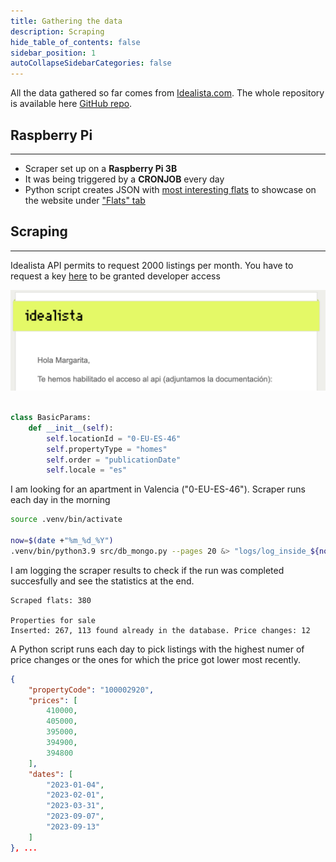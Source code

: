 ```yaml
---
title: Gathering the data
description: Scraping
hide_table_of_contents: false
sidebar_position: 1
autoCollapseSidebarCategories: false
---
```



All the data gathered so far comes from [Idealista.com](https://www.idealista.com/). The whole repository is available here [GitHub repo](https://github.com/mbalcerzak/idealista-mongo).


## Raspberry Pi
----

- Scraper set up on a **Raspberry Pi 3B**
- It was being triggered by a **CRONJOB** every day 
- Python script creates JSON with [most interesting flats](https://raw.githubusercontent.com/mbalcerzak/idealista-mongo/mabdata-json/output/latest_price_changes.json) to showcase on the website under ["Flats" tab](https://mabdata.com/flats)

## Scraping
----

Idealista API permits to request 2000 listings per month. You have to request a key [here](https://developers.idealista.com/access-request) to be granted developer access

![api_access](../../images/idealista_api.png)


```python

class BasicParams:
    def __init__(self):
        self.locationId = "0-EU-ES-46"
        self.propertyType = "homes"
        self.order = "publicationDate"
        self.locale = "es"

```

I am looking for an apartment in Valencia ("0-EU-ES-46"). Scraper runs each day in the morning

```bash
source .venv/bin/activate

now=$(date +"%m_%d_%Y")
.venv/bin/python3.9 src/db_mongo.py --pages 20 &> "logs/log_inside_${now}"

```
I am logging the scraper results to check if the run was completed succesfully and see the statistics at the end.

```
Scraped flats: 380

Properties for sale
Inserted: 267, 113 found already in the database. Price changes: 12
```

A Python script runs each day to pick listings with the highest numer of price changes or the ones for which the price got lower most recently. 
```json
{
    "propertyCode": "100002920",
    "prices": [
        410000,
        405000,
        395000,
        394900,
        394800
    ],
    "dates": [
        "2023-01-04",
        "2023-02-01",
        "2023-03-31",
        "2023-09-07",
        "2023-09-13"
    ]
}, ...
```

